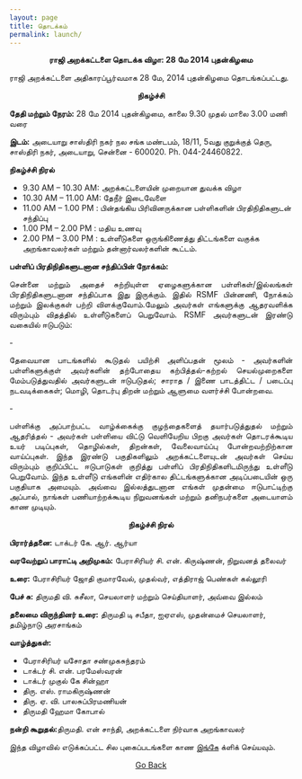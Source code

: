 ```yaml
---
layout: page
title: தொடக்கம்
permalink: launch/
---
```


<p style="text-align: center;"><strong>ராஜி அறக்கட்டளை தொடக்க விழா: 28 மே 2014 புதன்கிழமை</strong></p>

ராஜி அறக்கட்டளை அதிகாரப்பூர்வமாக 28 மே, 2014 புதன்கிழமை தொடங்கப்பட்டது.

<p style="text-align: center;"><strong>நிகழ்ச்சி</strong></p>

**தேதி மற்றும் நேரம்:** 28 மே 2014 புதன்கிழமை, காலை 9.30 முதல் மாலை 3.00 மணி வரை

**இடம்:** அடையாறு சாஸ்திரி நகர் நல சங்க மண்டபம், 18/11, 5வது குறுக்குத் தெரு, சாஸ்திரி நகர், அடையாறு, சென்னை - 600020. Ph. 044-24460822.

**நிகழ்ச்சி நிரல்**

- 9.30 AM – 10.30 AM: அறக்கட்டளையின் முறையான துவக்க விழா
- 10.30 AM – 11.00 AM: தேநீர் இடைவேளை
- 11.00 AM – 1.00 PM : பின்தங்கிய பிரிவினருக்கான பள்ளிகளின் பிரதிநிதிகளுடன் சந்திப்பு
- 1.00 PM – 2.00 PM : மதிய உணவு
- 2.00 PM – 3.00 PM : உள்ளீடுகளை ஒருங்கிணைத்து திட்டங்களை வகுக்க அறங்காவலர்கள் மற்றும் தன்னார்வலர்களின் கூட்டம்.

**பள்ளிப் பிரதிநிதிகளுடனான சந்திப்பின் நோக்கம்:**

<p style="text-align:justify; text-justify: inter-word">சென்னை மற்றும் அதைச் சுற்றியுள்ள ஏழைகளுக்கான பள்ளிகள்/இல்லங்கள் பிரதிநிதிகளுடனான சந்திப்பாக இது இருக்கும். இதில் RSMF பின்னணி, நோக்கம் மற்றும் இலக்குகள் பற்றி விளக்குவோம்.மேலும் அவர்கள் எங்களுக்கு ஆதரவளிக்க விரும்பும் விதத்தில் உள்ளீடுகளைப் பெறுவோம்.  RSMF அவர்களுடன்  இரண்டு வகையில் ஈடுபடும்:</p>
 - <p style="text-align:justify; text-justify: inter-word">தேவையான பாடங்களில் கூடுதல் பயிற்சி அளிப்பதன் மூலம் - அவர்களின் பள்ளிகளுக்குள் அவர்களின் தற்போதைய கற்பித்தல்-கற்றல் செயல்முறைகளை மேம்படுத்துவதில் அவர்களுடன் ஈடுபடுதல்; சாராத / இணை பாடத்திட்ட / படைப்பு நடவடிக்கைகள்; மொழி, தொடர்பு திறன் மற்றும் ஆளுமை வளர்ச்சி போன்றவை.</p>
 - <p style="text-align:justify; text-justify: inter-word">பள்ளிக்கு அப்பாற்பட்ட வாழ்க்கைக்கு குழந்தைகளைத் தயார்படுத்துதல் மற்றும் ஆதரித்தல் - அவர்கள் பள்ளியை விட்டு வெளியேறிய பிறகு அவர்கள் தொடரக்கூடிய உயர் படிப்புகள், தொழில்கள், திறன்கள், வேலைவாய்ப்பு போன்றவற்றிற்கான வாய்ப்புகள். இந்த இரண்டு பகுதிகளிலும் அறக்கட்டளையுடன் அவர்கள் செய்ய விரும்பும் குறிப்பிட்ட ஈடுபாடுகள் குறித்து பள்ளிப் பிரதிநிதிகளிடமிருந்து உள்ளீடு பெறுவோம். இந்த உள்ளீடு எங்களின் எதிர்கால திட்டங்களுக்கான அடிப்படையின் ஒரு பகுதியாக அமையும். அவ்வை இல்லத்துடனான எங்கள் முதன்மை ஈடுபாட்டிற்கு அப்பால், நாங்கள் பணியாற்றக்கூடிய நிறுவனங்கள் மற்றும் தனிநபர்களை அடையாளம் காண முடியும்.</p>


<p style="text-align: center;"><strong>நிகழ்ச்சி நிரல்</strong></p>


**பிரார்த்தனை:** டாக்டர் கே. ஆர். ஆர்யா

**வரவேற்றுப் பாராட்டி அறிமுகம்:** பேராசிரியர் சி. என். கிருஷ்ணன், நிறுவனத் தலைவர்

**உரை:** பேராசிரியர் ஜோதி குமாரவேல், முதல்வர், எத்திராஜ் பெண்கள் கல்லூரி

**பேச் சு:** திருமதி வி. சுசீலா, செயலாளர் மற்றும் செய்தியாளர், அவ்வை இல்லம்

**தலைமை விருந்தினர் உரை:** திருமதி டி சபீதா, ஐஏஎஸ், முதன்மைச் செயலாளர், தமிழ்நாடு அரசாங்கம்

**வாழ்த்துகள்:**

 - பேராசிரியர் யசோதா சண்முகசுந்தரம்
 - டாக்டர் சி. என். பரமேஸ்வரன்
 - டாக்டர் முகுல் கே சின்ஹா
 - திரு. எஸ். ராமகிருஷ்ணன்
 - திரு. ஏ. வி. பாலசுப்பிரமணியன்
 - திருமதி ஹேமா கோபால்


<p><strong>நன்றி கூறுதல்:</strong>திருமதி. என் சாந்தி, அறக்கட்டளை நிர்வாக அறங்காவலர்</p>

இந்த விழாவில் எடுக்கப்பட்ட சில புகைப்படங்களை காண  <a style="text-decoration: underline" href="https://rajifoundation.in/launch-gallery/">இங்கே</a> க்ளிக் செய்யவும்.


<p style="text-align: center;"><a href="#" onClick="history.go(-1)">Go Back</a></p>

